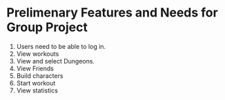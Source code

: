 # Prelimenary Features and Needs for Group Project

1. Users need to be able to log in.
2. View workouts
3. View and select Dungeons.
4. View Friends
5. Build characters
6. Start workout
7. View statistics
